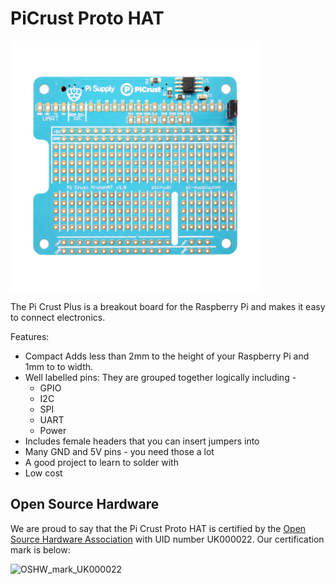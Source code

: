 # PiCrust Proto HAT

<img src="https://github.com/PiSupply/Pi-Crust/blob/master/images/pi-crust-proto_top.png" width="400px">

The Pi Crust Plus is a breakout board for the Raspberry Pi and makes it easy to connect electronics.

Features:

* Compact Adds less than 2mm to the height of your Raspberry Pi and 1mm to to width.
* Well labelled pins: They are grouped together logically including -
  * GPIO
  * I2C
  * SPI
  * UART
  * Power
* Includes female headers that you can insert jumpers into
* Many GND and 5V pins - you need those a lot
* A good project to learn to solder with
* Low cost

## Open Source Hardware

We are proud to say that the Pi Crust Proto HAT is certified by the [Open Source Hardware Association](https://certification.oshwa.org/uk000022.html) with UID number UK000022. Our certification mark is below:


![OSHW_mark_UK000022](https://user-images.githubusercontent.com/1878314/95058623-af201d80-06ef-11eb-8d79-5ff0e4649735.png)
